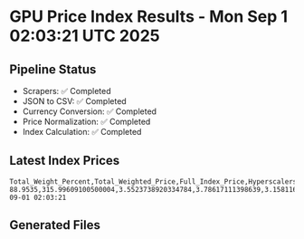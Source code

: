 # GPU Price Index Results - Mon Sep  1 02:03:21 UTC 2025

## Pipeline Status
- Scrapers: ✅ Completed
- JSON to CSV: ✅ Completed
- Currency Conversion: ✅ Completed
- Price Normalization: ✅ Completed
- Index Calculation: ✅ Completed

## Latest Index Prices
```
Total_Weight_Percent,Total_Weighted_Price,Full_Index_Price,Hyperscalers_Only_Price,Non_Hyperscalers_Only_Price,Hyperscaler_Weight,Non_Hyperscaler_Weight,Calculation_Date
88.9535,315.99609100500004,3.5523738920334784,3.78617111398639,3.1581166593685364,55.84,33.113499999999995,2025-09-01 02:03:21
```

## Generated Files
```
```
